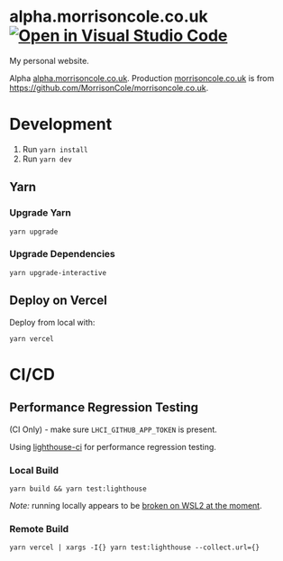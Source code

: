 # alpha.morrisoncole.co.uk [![Open in Visual Studio Code](https://img.shields.io/badge/open%20in-vscode.dev-blue)](https://open.vscode.dev/MorrisonCole/alpha.morrisoncole.co.uk)

My personal website.

Alpha [alpha.morrisoncole.co.uk](https://alpha.morrisoncole.co.uk). Production
[morrisoncole.co.uk](https://morrisoncole.co.uk) is from
https://github.com/MorrisonCole/morrisoncole.co.uk.

# Development

1. Run `yarn install`
2. Run `yarn dev`

## Yarn

### Upgrade Yarn

`yarn upgrade`

### Upgrade Dependencies

`yarn upgrade-interactive`

## Deploy on Vercel

Deploy from local with:

```
yarn vercel
```

# CI/CD

## Performance Regression Testing

(CI Only) - make sure `LHCI_GITHUB_APP_TOKEN` is present.

Using [lighthouse-ci](https://github.com/GoogleChrome/lighthouse-ci) for
performance regression testing.

### Local Build

```
yarn build && yarn test:lighthouse
```

_Note:_ running locally appears to be
[broken on WSL2 at the moment](https://github.com/GoogleChrome/chrome-launcher/issues/195).

### Remote Build

```
yarn vercel | xargs -I{} yarn test:lighthouse --collect.url={}
```
